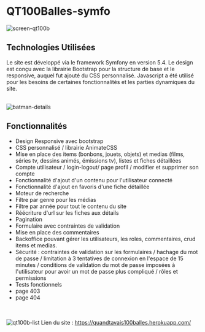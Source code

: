 # QT100Balles-symfo

![screen-qt100b](https://i.ibb.co/Z1b8gDc/screen-qt100b.png)

## Technologies Utilisées
Le site est développé via le framework Symfony en version 5.4. Le design est conçu avec la librairie Bootstrap pour la structure de base et le responsive, auquel fut ajouté du CSS personnalisé. Javascript a été utilisé pour les besoins de certaines fonctionnalités et les parties dynamiques du site.
<br><br>

![batman-details](https://i.ibb.co/C1GTYSs/batman-fiche.png)

## Fonctionnalités
* Design Responsive avec bootstrap
* CSS personnalisé / librairie AnimateCSS
* Mise en place des items (bonbons, jouets, objets) et medias (films, séries tv, dessins animés, émissions tv), listes et fiches détaillées
* Compte utilisateur / login-logout/ page profil / modifier et supprimer son compte
* Fonctionnalité d'ajout d'un contenu pour l'utilisateur connecté
* Fonctionnalité d'ajout en favoris d'une fiche détaillée
* Moteur de recherche
* Filtre par genre pour les médias
* Filtre par année pour tout le contenu du site
* Réécriture d'url sur les fiches aux détails
* Pagination 
* Formulaire avec contraintes de validation 
* Mise en place des commentaires 
* Backoffice pouvant gérer les utilisateurs, les roles, commentaires, crud items et medias.
* Sécurité : contraintes de validation sur les formulaires / hachage du mot de passe / limitation à 3 tentatives de connexion en l'espace de 15 minutes / conditions de validation du mot de passe imposées à l'utilisateur pour avoir un mot de passe plus compliqué / rôles et permissions
* Tests fonctionnels
* page 403
* page 404

<br><br>
![qt100b-list](https://i.ibb.co/Z1DS8Nt/qt100balles-liste.png)
Lien du site : https://quandtavais100balles.herokuapp.com/
